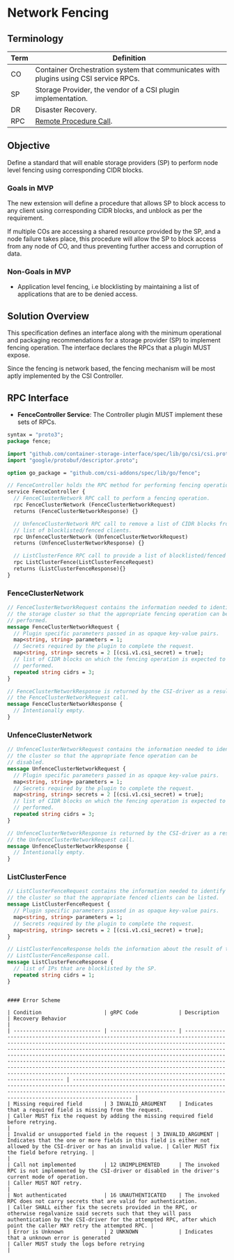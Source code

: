 # Network Fencing

## Terminology

| Term     | Definition                                                                            |
| -------- | ------------------------------------------------------------------------------------- |
| CO       | Container Orchestration system that communicates with plugins using CSI service RPCs. |
| SP       | Storage Provider, the vendor of a CSI plugin implementation.                          |
| DR       | Disaster Recovery.                                                                    |
| RPC      | [Remote Procedure Call](https://en.wikipedia.org/wiki/Remote_procedure_call).         |

## Objective

Define a standard that will enable storage providers (SP) to
perform node level fencing using corresponding CIDR blocks.

### Goals in MVP

The new extension will define a procedure that allows SP to block
access to any client using corresponding CIDR blocks, and unblock
as per the requirement.

If multiple COs are accessing a shared resource provided by the SP, and a node
failure takes place, this procedure will allow the SP to block access from any
node of CO, and thus preventing further access and corruption of data.

### Non-Goals in MVP

* Application level fencing, i.e blocklisting by maintaining a list of applications
  that are to be denied access.

## Solution Overview

This specification defines an interface along with the minimum operational and
packaging recommendations for a storage provider (SP) to implement fencing operation.
The interface declares the RPCs that a plugin MUST expose.

Since the fencing is network based, the fencing mechanism will be most aptly implemented
by the CSI Controller.

## RPC Interface

* **FenceController Service**: The Controller plugin MUST implement these sets of
  RPCs.

```protobuf
syntax = "proto3";
package fence;

import "github.com/container-storage-interface/spec/lib/go/csi/csi.proto";
import "google/protobuf/descriptor.proto";

option go_package = "github.com/csi-addons/spec/lib/go/fence";

// FenceController holds the RPC method for performing fencing operations.
service FenceController {
  // FenceClusterNetwork RPC call to perform a fencing operation.
  rpc FenceClusterNetwork (FenceClusterNetworkRequest)
  returns (FenceClusterNetworkResponse) {}

  // UnfenceClusterNetwork RPC call to remove a list of CIDR blocks from the
  // list of blocklisted/fenced clients.
  rpc UnfenceClusterNetwork (UnfenceClusterNetworkRequest)
  returns (UnfenceClusterNetworkResponse) {}

  // ListClusterFence RPC call to provide a list of blocklisted/fenced clients.
  rpc ListClusterFence(ListClusterFenceRequest)
  returns (ListClusterFenceResponse){}
}
```

### FenceClusterNetwork

```protobuf
// FenceClusterNetworkRequest contains the information needed to identify
// the storage cluster so that the appropriate fencing operation can be
// performed.
message FenceClusterNetworkRequest {
  // Plugin specific parameters passed in as opaque key-value pairs.
  map<string, string> parameters = 1;
  // Secrets required by the plugin to complete the request.
  map<string, string> secrets = 2 [(csi.v1.csi_secret) = true];
  // list of CIDR blocks on which the fencing operation is expected to be
  // performed.
  repeated string cidrs = 3;
}

// FenceClusterNetworkResponse is returned by the CSI-driver as a result of
// the FenceClusterNetworkRequest call.
message FenceClusterNetworkResponse {
  // Intentionally empty.
}
```

### UnfenceClusterNetwork

```protobuf
// UnfenceClusterNetworkRequest contains the information needed to identify
// the cluster so that the appropriate fence operation can be
// disabled.
message UnfenceClusterNetworkRequest {
  // Plugin specific parameters passed in as opaque key-value pairs.
  map<string, string> parameters = 1;
  // Secrets required by the plugin to complete the request.
  map<string, string> secrets = 2 [(csi.v1.csi_secret) = true];
  // list of CIDR blocks on which the fencing operation is expected to be
  // performed.
  repeated string cidrs = 3;
}

// UnfenceClusterNetworkResponse is returned by the CSI-driver as a result of
// the UnfenceClusterNetworkRequest call.
message UnfenceClusterNetworkResponse {
  // Intentionally empty.
}
```

### ListClusterFence

```protobuf
// ListClusterFenceRequest contains the information needed to identify
// the cluster so that the appropriate fenced clients can be listed.
message ListClusterFenceRequest {
  // Plugin specific parameters passed in as opaque key-value pairs.
  map<string, string> parameters = 1;
  // Secrets required by the plugin to complete the request.
  map<string, string> secrets = 2 [(csi.v1.csi_secret) = true];
}

// ListClusterFenceResponse holds the information about the result of the
// ListClusterFenceResponse call.
message ListClusterFenceResponse {
  // list of IPs that are blocklisted by the SP.
  repeated string cidrs = 1;
}
```

```doc

#### Error Scheme

| Condition                    | gRPC Code             | Description                                                                                                                                                                                                                                                                                                                                                                                                                                                                                                                               | Recovery Behavior                                                                                                                                                                                                                     |
| ---------------------------- | --------------------- | ----------------------------------------------------------------------------------------------------------------------------------------------------------------------------------------------------------------------------------------------------------------------------------------------------------------------------------------------------------------------------------------------------------------------------------------------------------------------------------------------------------------------------------------- | ------------------------------------------------------------------------------------------------------------------------------------------------------------------------------------------------------------------------------------- |
| Missing required field       | 3 INVALID_ARGUMENT    | Indicates that a required field is missing from the request.                                                                                                                                                                                                                                                                                                                                                                                                                                                                              | Caller MUST fix the request by adding the missing required field before retrying.                                                                                                                                                     |
| Invalid or unsupported field in the request | 3 INVALID_ARGUMENT | Indicates that the one or more fields in this field is either not allowed by the CSI-driver or has an invalid value. | Caller MUST fix the field before retrying. |                                                                                               |
| Call not implemented         | 12 UNIMPLEMENTED      | The invoked RPC is not implemented by the CSI-driver or disabled in the driver's current mode of operation.                                                                                                                                                                                                                                                                                                                                                                                                                                   | Caller MUST NOT retry.                                                                                                                                                                                                                |
| Not authenticated            | 16 UNAUTHENTICATED    | The invoked RPC does not carry secrets that are valid for authentication.                                                                                                                                                                                                                                                                                                                                                                                                                                                                 | Caller SHALL either fix the secrets provided in the RPC, or otherwise regalvanize said secrets such that they will pass authentication by the CSI-driver for the attempted RPC, after which point the caller MAY retry the attempted RPC. |
| Error is Unknown             | 2 UNKNOWN             | Indicates that a unknown error is generated                                                                                                                                                                                                                                                                                                                                                                                                                                                                                               | Caller MUST study the logs before retrying                                                                                                                                                                                            |
